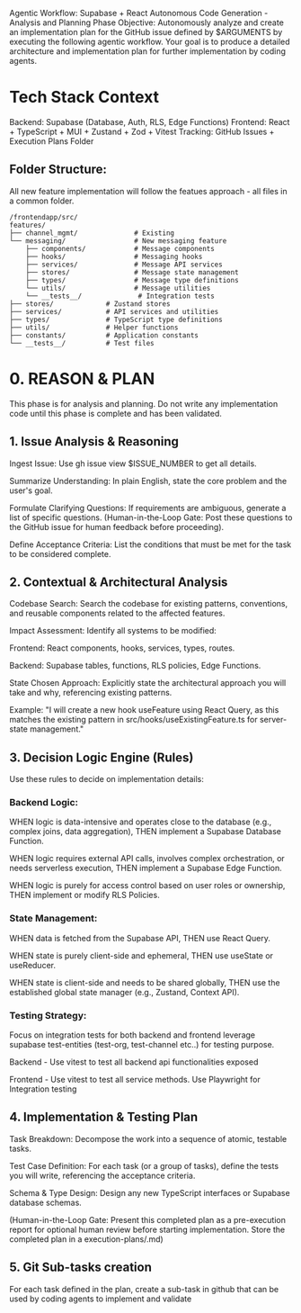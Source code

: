 Agentic Workflow: Supabase + React Autonomous Code Generation - Analysis and Planning Phase
Objective: Autonomously analyze and create an implementation plan for the GitHub issue defined by $ARGUMENTS by executing the following agentic workflow. Your goal is to produce a detailed architecture and implementation plan for further implementation by coding agents.

# Tech Stack Context

Backend: Supabase (Database, Auth, RLS, Edge Functions)
Frontend: React + TypeScript + MUI + Zustand + Zod + Vitest
Tracking: GitHub Issues + Execution Plans Folder

## Folder Structure:

All new feature implementation will follow the featues approach - all files in a common folder.
```
/frontendapp/src/
features/
├── channel_mgmt/              # Existing
└── messaging/                 # New messaging feature
    ├── components/            # Message components
    ├── hooks/                 # Messaging hooks
    ├── services/              # Message API services
    ├── stores/                # Message state management
    ├── types/                 # Message type definitions
    └── utils/                 # Message utilities
    └── __tests__/              # Integration tests
├── stores/             # Zustand stores
├── services/           # API services and utilities
├── types/              # TypeScript type definitions
├── utils/              # Helper functions
├── constants/          # Application constants
└── __tests__/          # Test files
```



# 0. REASON & PLAN
This phase is for analysis and planning. Do not write any implementation code until this phase is complete and has been validated.

## 1. Issue Analysis & Reasoning
Ingest Issue: Use gh issue view $ISSUE_NUMBER to get all details.

Summarize Understanding: In plain English, state the core problem and the user's goal.

Formulate Clarifying Questions: If requirements are ambiguous, generate a list of specific questions. (Human-in-the-Loop Gate: Post these questions to the GitHub issue for human feedback before proceeding).

Define Acceptance Criteria: List the conditions that must be met for the task to be considered complete.

## 2. Contextual & Architectural Analysis
Codebase Search: Search the codebase for existing patterns, conventions, and reusable components related to the affected features.

Impact Assessment: Identify all systems to be modified:

Frontend: React components, hooks, services, types, routes.

Backend: Supabase tables, functions, RLS policies, Edge Functions.

State Chosen Approach: Explicitly state the architectural approach you will take and why, referencing existing patterns.

Example: "I will create a new hook useFeature using React Query, as this matches the existing pattern in src/hooks/useExistingFeature.ts for server-state management."

## 3. Decision Logic Engine (Rules)
Use these rules to decide on implementation details:

### Backend Logic:

WHEN logic is data-intensive and operates close to the database (e.g., complex joins, data aggregation), THEN implement a Supabase Database Function.

WHEN logic requires external API calls, involves complex orchestration, or needs serverless execution, THEN implement a Supabase Edge Function.

WHEN logic is purely for access control based on user roles or ownership, THEN implement or modify RLS Policies.

### State Management:

WHEN data is fetched from the Supabase API, THEN use React Query.

WHEN state is purely client-side and ephemeral, THEN use useState or useReducer.

WHEN state is client-side and needs to be shared globally, THEN use the established global state manager (e.g., Zustand, Context API).

### Testing Strategy:

Focus on integration tests for both backend and frontend leverage supabase test-entities (test-org, test-channel etc..) for testing purpose.

Backend - Use vitest to test all backend api functionalities exposed

Frontend - Use vitest to test all service methods. Use Playwright for Integration testing

## 4. Implementation & Testing Plan
Task Breakdown: Decompose the work into a sequence of atomic, testable tasks.

Test Case Definition: For each task (or a group of tasks), define the tests you will write, referencing the acceptance criteria.

Schema & Type Design: Design any new TypeScript interfaces or Supabase database schemas.

(Human-in-the-Loop Gate: Present this completed plan as a pre-execution report for optional human review before starting implementation. Store the completed plan in a execution-plans/<feature>.md)

## 5. Git Sub-tasks creation
For each task defined in the plan, create a sub-task in github that can be used by coding agents to implement and validate
